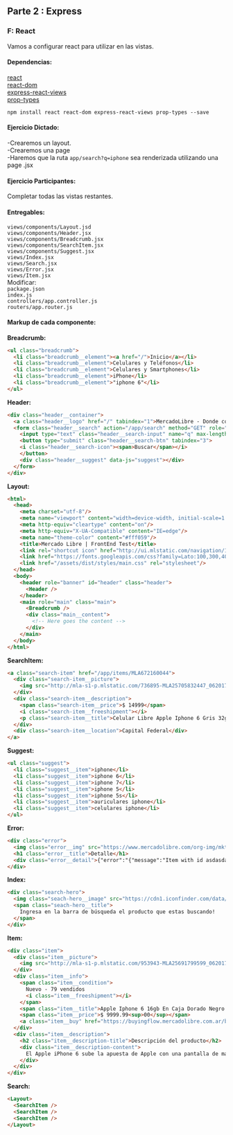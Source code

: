 
## Parte 2 : Express

### F: React
Vamos a configurar react para utilizar en las vistas.  

#### Dependencias:
[react](https://github.com/facebook/react)  
[react-dom](https://github.com/facebook/react)  
[express-react-views](https://github.com/reactjs/express-react-views)  
[prop-types](https://github.com/facebook/prop-types)  
```
npm install react react-dom express-react-views prop-types --save
```  

#### Ejercicio Dictado:  
-Crearemos un layout.  
-Crearemos una page  
-Haremos que la ruta `app/search?q=iphone` sea renderizada utilizando una page .jsx  

#### Ejercicio Participantes: 
Completar todas las vistas restantes.  

#### Entregables:  
`views/components/Layout.jsd`  
`views/components/Header.jsx`  
`views/components/Breadcrumb.jsx`  
`views/components/SearchItem.jsx`  
`views/components/Suggest.jsx`  
`views/Index.jsx`  
`views/Search.jsx`  
`views/Error.jsx`  
`views/Item.jsx`  
Modificar:  
`package.json`  
`index.js`  
`controllers/app.controller.js`  
`routers/app.router.js`  

#### Markup de cada componente:
**Breadcrumb:** 
```html
<ul class="breadcrumb">
  <li class="breadcrumb__element"><a href="/">Inicio</a></li>
  <li class="breadcrumb__element">Celulares y Teléfonos</li>
  <li class="breadcrumb__element">Celulares y Smartphones</li>
  <li class="breadcrumb__element">iPhone</li>
  <li class="breadcrumb__element">"iphone 6"</li>
</ul>
```

**Header:** 
```html
<div class="header__container">
  <a class="header__logo" href="/" tabindex="1">MercadoLibre - Donde compras y vendes de todo</a>
  <form class="header__search" action="/app/search" method="GET" role="search">
    <input type="text" class="header__search-input" name="q" max-length="120" tabindex="2" autocapitalize="off" autocomplete="off" autocorrect="off" spellcheck="false" placeholder="Nunca dejes de buscar" data-js="search" value="iphone 6">
    <button type="submit" class="header__search-btn" tabindex="3">
    <i class="header__search-icon"><span>Buscar</span></i>
    </button>
    <div class="header__suggest" data-js="suggest"></div>
  </form>
</div>
```

**Layout:** 
```html
<html>
  <head>
    <meta charset="utf-8"/>
    <meta name="viewport" content="width=device-width, initial-scale=1.0, maximum-scale=1.0, user-scalable=no"/>
    <meta http-equiv="cleartype" content="on"/>
    <meta http-equiv="X-UA-Compatible" content="IE=edge"/>
    <meta name="theme-color" content="#fff059"/>
    <title>Mercado Libre | FrontEnd Test</title>
    <link rel="shortcut icon" href="http://ui.mlstatic.com/navigation/1.2.0/mercadolibre/favicon.ico"/>
    <link href="https://fonts.googleapis.com/css?family=Lato:100,300,400" rel="stylesheet"/>
    <link href="/assets/dist/styles/main.css" rel="stylesheet"/>
  </head>
  <body>
    <header role="banner" id="header" class="header">
      <Header />
    </header>
    <main role="main" class="main">
      <Breadcrumb />
      <div class="main__content">
        <!-- Here goes the content -->
      </div>
    </main>
  </body>
</html>

```

**SearchItem:** 
```html
<a class="search-item" href="/app/items/MLA672160044">
  <div class="search-item__picture">
    <img src="http://mla-s1-p.mlstatic.com/736895-MLA25705832447_062017-I.jpg" alt="Celular Libre Apple Iphone 6 Gris 32gb">
  </div>
  <div class="search-item__description">
    <span class="search-item__price">$ 14999</span>
    <i class="search-item__freeshipment"></i>
    <p class="search-item__title">Celular Libre Apple Iphone 6 Gris 32gb</p>
  </div>
  <div class="search-item__location">Capital Federal</div>
</a>
```

**Suggest:** 
```html
<ul class="suggest">
  <li class="suggest__item">iphone</li>
  <li class="suggest__item">iphone 6</li>
  <li class="suggest__item">iphone 7</li>
  <li class="suggest__item">iphone 5</li>
  <li class="suggest__item">iphone 5s</li>
  <li class="suggest__item">auriculares iphone</li>
  <li class="suggest__item">celulares iphone</li>
</ul>
```

**Error:** 
```html
<div class="error">
  <img class="error__img" src="https://www.mercadolibre.com/org-img/mkt/error/img/herramienta_es.jpg" alt="Destornillador">
  <h1 class="error__title">Detalle</h1>
  <div class="error__detail">{"error":"{"message":"Item with id asdasdasd not found.","error":"not_found","status":404,"cause":[]}"}"</div>
</div>
```

**Index:** 
```html
<div class="search-hero">
  <img class="seach-hero__image" src="https://cdn1.iconfinder.com/data/icons/hawcons/32/698956-icon-111-search-128.png" alt="Buscar">
  <span class="seach-hero__title">
    Ingresa en la barra de búsqueda el producto que estas buscando!
  </span>
</div>
```

**Item:** 
```html
<div class="item">
  <div class="item__picture">
    <img src="http://mla-s1-p.mlstatic.com/953943-MLA25691799599_062017-O.jpg" alt="Apple Iphone 6 16gb En Caja Dorado Negro Plateado">
  </div>
  <div class="item__info">
    <span class="item__condition">
      Nuevo - 79 vendidos
      <i class="item__freeshipment"></i>
    </span>
    <span class="item__title">Apple Iphone 6 16gb En Caja Dorado Negro Plateado</span>
    <span class="item__price">$ 9999.99<sup>00</sup></span>
    <a class="item__buy" href="https://buyingflow.mercadolibre.com.ar/bid/confirm?item_id=MLA671453766&amp;quantity=1">Comprar</a>
  </div>
  <div class="item__description">
    <h2 class="item__description-title">Descripción del producto</h2>
    <div class="item__description-content">
      El Apple iPhone 6 sube la apuesta de Apple con una pantalla de mayor tamaño de 4.7 pulgadas protegida por un cristal ultra resistente, nuevo procesador A8, 16GB, 64GB o 128GB de almacenamiento interno, cámara trasera de 8 megapixels con flash, cámara frontal de 1.2MP, conectividad 4G LTE y iOS 8.GENERAL Red GSM 850 / 900 / 1800 / 1900 - HSDPA 850 / 900 / 1700 / 1900 / 2100 (según modelo) - LTE 1 / 2 / 3 / 4 / 5 / 7 / 8 / 13 / 17 / 18 / 19 / 20 / 25 / 26 / 28 / 29 (según modelo)
    </div>
  </div>
</div>
```

**Search:** 
```html
<Layout>
  <SearchItem />
  <SearchItem />
  <SearchItem />
</Layout>
```

